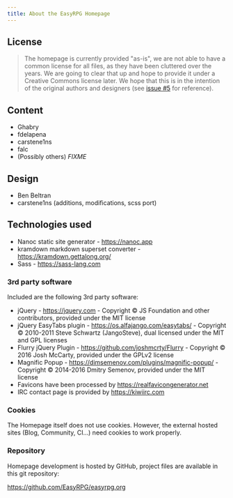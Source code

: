 ```yaml
---
title: About the EasyRPG Homepage
---
```

<div class="info" markdown="1">

## License

> The homepage is currently provided "as-is", we are not able to have a common
> license for all files, as they have been cluttered over the years.
> We are going to clear that up and hope to provide it under a Creative Commons
> license later. We hope that this is in the intention of the original authors
> and designers (see [issue #5] for reference).


## Content

- Ghabry
- fdelapena
- carstene1ns
- falc
- (Possibly others) *FIXME*


## Design

- Ben Beltran
- carstene1ns (additions, modifications, scss port)

## Technologies used

- Nanoc static site generator - <https://nanoc.app>
- kramdown markdown superset converter - <https://kramdown.gettalong.org/>
- Sass - <https://sass-lang.com>

### 3rd party software

Included are the following 3rd party software:

- jQuery - <https://jquery.com> - Copyright © JS Foundation and other
  contributors, provided under the MIT license
- jQuery EasyTabs plugin - <https://os.alfajango.com/easytabs/> - Copyright ©
  2010-2011 Steve Schwartz (JangoSteve), dual licensed under the MIT and GPL
  licenses
- Flurry jQuery Plugin - <https://github.com/joshmcrty/Flurry> - Copyright ©
  2016 Josh McCarty, provided under the GPLv2 license
- Magnific Popup - <https://dimsemenov.com/plugins/magnific-popup/>
  \- Copyright © 2014-2016 Dmitry Semenov, provided under the MIT license
- Favicons have been processed by <https://realfavicongenerator.net>
- IRC contact page is provided by <https://kiwiirc.com>

### Cookies

The Homepage itself does not use cookies. However, the external hosted sites
(Blog, Community, CI...) need cookies to work properly.

### Repository

Homepage development is hosted by GitHub, project files are available
in this git repository:

<https://github.com/EasyRPG/easyrpg.org>

[issue #5]: https://github.com/EasyRPG/easyrpg.org/issues/5

</div>
